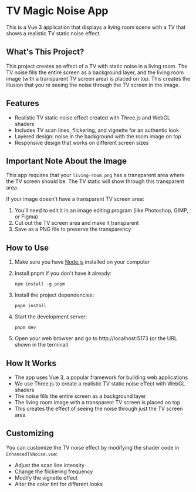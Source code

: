 # TV Magic Noise App

This is a Vue 3 application that displays a living room scene with a TV that shows a realistic TV static noise effect.

## What's This Project?

This project creates an effect of a TV with static noise in a living room. The TV noise fills the entire screen as a background layer, and the living room image (with a transparent TV screen area) is placed on top. This creates the illusion that you're seeing the noise through the TV screen in the image.

## Features

- Realistic TV static noise effect created with Three.js and WebGL shaders
- Includes TV scan lines, flickering, and vignette for an authentic look
- Layered design: noise in the background with the room image on top
- Responsive design that works on different screen sizes

## Important Note About the Image

This app requires that your `living-room.png` has a transparent area where the TV screen should be. The TV static will show through this transparent area.

If your image doesn't have a transparent TV screen area:
1. You'll need to edit it in an image editing program (like Photoshop, GIMP, or Figma)
2. Cut out the TV screen area and make it transparent
3. Save as a PNG file to preserve the transparency

## How to Use

1. Make sure you have [Node.js](https://nodejs.org/) installed on your computer
2. Install pnpm if you don't have it already:
   ```
   npm install -g pnpm
   ```

3. Install the project dependencies:
   ```
   pnpm install
   ```

4. Start the development server:
   ```
   pnpm dev
   ```

5. Open your web browser and go to http://localhost:5173 (or the URL shown in the terminal)

## How It Works

- The app uses Vue 3, a popular framework for building web applications
- We use Three.js to create a realistic TV static noise effect with WebGL shaders
- The noise fills the entire screen as a background layer
- The living room image with a transparent TV screen is placed on top
- This creates the effect of seeing the noise through just the TV screen area

## Customizing

You can customize the TV noise effect by modifying the shader code in `EnhancedTVNoise.vue`:
- Adjust the scan line intensity
- Change the flickering frequency
- Modify the vignette effect
- Alter the color tint for different looks
